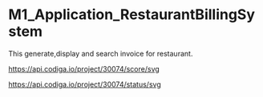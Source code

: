 # M1_Application_RestaurantBillingSystem
 This generate,display and search invoice for restaurant.

https://api.codiga.io/project/30074/score/svg

https://api.codiga.io/project/30074/status/svg
